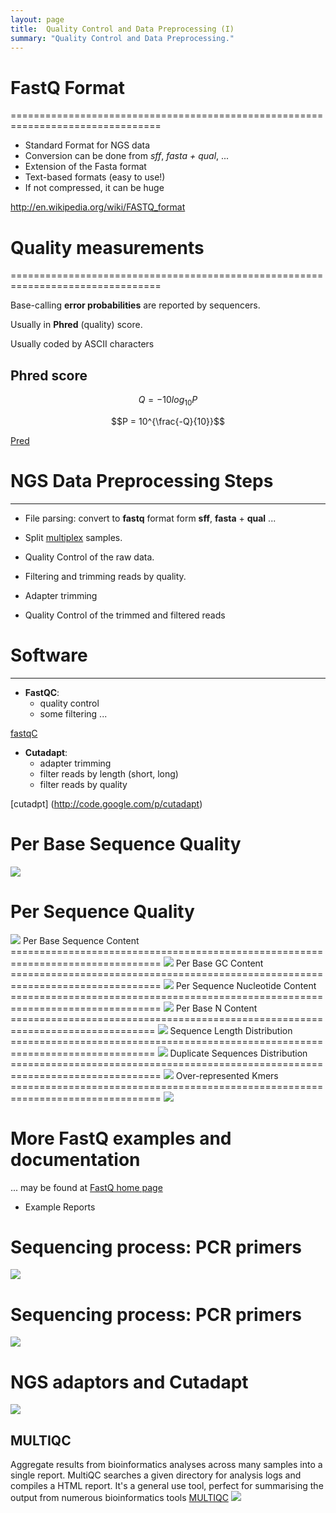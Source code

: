 ```yaml
---
layout: page
title:  Quality Control and Data Preprocessing (I)
summary: "Quality Control and Data Preprocessing."
---
```



# FastQ Format
================================================================================

- Standard Format for NGS data
- Conversion can be done from _sff_, _fasta + qual_, ... 
- Extension of the Fasta format
- Text-based formats (easy to use!)
- If not compressed, it can be huge


<http://en.wikipedia.org/wiki/FASTQ_format>


# Quality measurements
================================================================================

Base-calling __error probabilities__ are reported by sequencers.

Usually in __Phred__ (quality) score.

Usually coded by ASCII characters


Phred score
------------

$$Q = -10 log_{10} P$$

$$P = 10^{\frac{-Q}{10}}$$



[Pred](http://en.wikipedia.org/wiki/Phred_quality_score#Definition)




# NGS Data Preprocessing Steps
---


- File parsing: convert to __fastq__ format form __sff__, __fasta__ + __qual__ ...
- Split [multiplex](http://www.illumina.com/technology/multiplexing_sequencing_assay.ilmn "Multiplex Sequencing Assay") samples.

- Quality Control of the raw data.

- Filtering and trimming reads by quality.
- Adapter trimming

- Quality Control of the trimmed and filtered reads



# Software
---


- __FastQC__:
    - quality control
    - some filtering ...

[fastqC](http://www.bioinformatics.babraham.ac.uk/projects/fastqc)



- __Cutadapt__: 
    - adapter trimming 
	- filter reads by length (short, long)
	- filter reads by quality

[cutadpt] (<http://code.google.com/p/cutadapt>)




<!-- FastQC Images -->

Per Base Sequence Quality
================================================================================

<img src="{{site.url}}/images/per_base_quality.png">


Per Sequence Quality
================================================================================

<img src="{{site.url}}/images/per_sequence_quality.png">
Per Base Sequence Content
================================================================================

<img src="{{site.url}}/images/per_base_sequence_content.png">
Per Base GC Content
================================================================================

<img src="{{site.url}}/images/per_base_gc_content.png">
Per Sequence Nucleotide Content
================================================================================

<img src="{{site.url}}/images/per_sequence_gc_content.png">
Per Base N Content
===============================================================================

<img src="{{site.url}}/images/per_base_n_content.png">
Sequence Length Distribution
===============================================================================

<img src="{{site.url}}/images/sequence_length_distribution.png">
Duplicate Sequences Distribution
================================================================================

<img src="{{site.url}}/images/duplication_levels.png">
Over-represented Kmers
================================================================================

<img src="{{site.url}}/images/kmer_profiles.png">


More FastQ examples and documentation
================================================================================

... may be found at [FastQ home page](http://www.bioinformatics.babraham.ac.uk/projects/fastqc/)

- Example Reports



Sequencing process: PCR primers 
================================================================================
<img src="{{site.url}}/images/pcr_adaptors.png">


Sequencing process: PCR primers 
================================================================================
<img src="{{site.url}}/images/illumina_cluster_generation.png">


NGS adaptors and Cutadapt
================================================================================

<img src="{{site.url}}/images/adaptors.png">


## MULTIQC

Aggregate results from bioinformatics analyses across many samples into a single report. MultiQC searches a given directory for analysis logs and compiles a HTML report. It's a general use tool, perfect for summarising the output from numerous bioinformatics tools [MULTIQC](http://multiqc.info/)
<img src="{{site.url}}/images/multiqc.png">